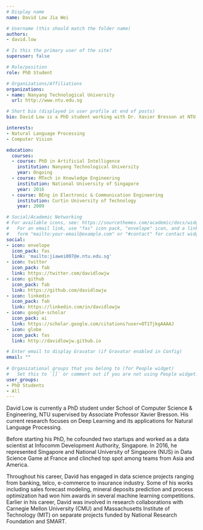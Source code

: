 ```yaml
---
# Display name
name: David Low Jia Wei

# Username (this should match the folder name)
authors:
- david.low

# Is this the primary user of the site?
superuser: false

# Role/position
role: PhD Student

# Organizations/Affiliations
organizations:
- name: Nanyang Technological University
  url: http://www.ntu.edu.sg

# Short bio (displayed in user profile at end of posts)
bio: David Low is a PhD student working with Dr. Xavier Bresson at NTU, doing research in Natural Language Processing and Deep Learning topics.  

interests:
- Natural Language Processing
- Computer Vision

education:
  courses:
  - course: PhD in Artificial Intelligence
    institution: Nanyang Technological University
    year: Ongoing
  - course: MTech in Knowledge Engineering
    institution: National University of Singapore
    year: 2016
  - course: BEng in Electronic & Communication Engineering
    institution: Curtin University of Technology
    year: 2009  

# Social/Academic Networking
# For available icons, see: https://sourcethemes.com/academic/docs/widgets/#icons
#   For an email link, use "fas" icon pack, "envelope" icon, and a link in the
#   form "mailto:your-email@example.com" or "#contact" for contact widget.
social:
- icon: envelope
  icon_pack: fas
  link: 'mailto:jiawei007@e.ntu.edu.sg'
- icon: twitter
  icon_pack: fab
  link: https://twitter.com/davidlowjw
- icon: github
  icon_pack: fab
  link: https://github.com/davidlowjw
- icon: linkedin
  icon_pack: fab
  link: https://linkedin.com/in/davidlowjw
- icon: google-scholar
  icon_pack: ai
  link: https://scholar.google.com/citations?user=OT1TjkgAAAAJ
- icon: globe
  icon_pack: fas
  link: http://davidlowjw.github.io

# Enter email to display Gravatar (if Gravatar enabled in Config)
email: ""
  
# Organizational groups that you belong to (for People widget)
#   Set this to `[]` or comment out if you are not using People widget.  
user_groups:
- PhD Students
- All
---
```


David Low is currently a PhD student under School of Computer Science & Engineering, NTU supervised by Associate Professor Xavier Bresson. His current research focuses on Deep Learning and its applications for Natural Language Processing. 

Before starting his PhD, he cofounded two startups and worked as a data scientist at Infocomm Development Authority, Singapore. In 2016, he represented Singapore and National University of Singapore (NUS) in Data Science Game at France and clinched top spot among teams from Asia and America. 

Throughout his career, David has engaged in data science projects ranging from banking, telco, e-commerce to insurance industry. Some of his works including sales forecast modeling, mineral deposits prediction and process optimization had won him awards in several machine learning competitions. Earlier in his career, David was involved in research collaborations with Carnegie Mellon University (CMU) and Massachusetts Institute of Technology (MIT) on separate projects funded by National Research Foundation and SMART.
